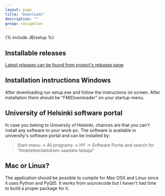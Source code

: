 ```yaml
---
layout: page
title: "Downloads"
description: ""
group: navigation
---
```

{% include JB/setup %}

## Installable releases
[Latest releases can be found from project's releases page](https://github.com/Tumetsu/FMI-weather-downloader/releases)

## Installation instructions Windows
After downloading run setup.exe and follow the instructions on screen. After installation there should be "FMIDownloader" on your startup-menu.

## University of Helsinki software portal
In case you belong to University of Helsinki, chances are that you can't install any software to your work-pc. The software is available in 
university's software portal and can be installed by:

> Start-menu -> All programs -> HY -> Software Portal and search for "Ilmatieteenlaitoksen saadata-lataaja"

## Mac or Linux?
The application should be possible to compile for Mac OSX and Linux since it uses Python and PyQt5. It works from sourcecode but I haven't had time to build a proper
package for it.